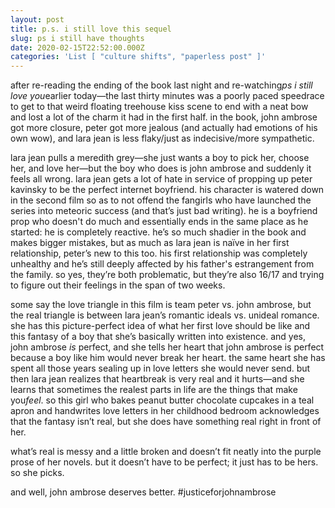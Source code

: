 ```yaml
---
layout: post
title: p.s. i still love this sequel
slug: ps i still have thoughts
date: 2020-02-15T22:52:00.000Z
categories: 'List [ "culture shifts", "paperless post" ]'
---
```

after re-reading the ending of the book last night and re-watching*ps i still love you*earlier today—the last thirty minutes was a poorly paced speedrace to get to that weird floating treehouse kiss scene to end with a neat bow and lost a lot of the charm it had in the first half. in the book, john ambrose got more closure, peter got more jealous (and actually had emotions of his own wow), and lara jean is less flaky/just as indecisive/more sympathetic.

lara jean pulls a meredith grey—she just wants a boy to pick her, choose her, and love her—but the boy who does is john ambrose and suddenly it feels all wrong. lara jean gets a lot of hate in service of propping up peter kavinsky to be the perfect internet boyfriend. his character is watered down in the second film so as to not offend the fangirls who have launched the series into meteoric success (and that’s just bad writing). he is a boyfriend prop who doesn't do much and essentially ends in the same place as he started: he is completely reactive. he’s so much shadier in the book and makes bigger mistakes, but as much as lara jean is naïve in her first relationship, peter’s new to this too. his first relationship was completely unhealthy and he’s still deeply affected by his father's estrangement from the family. so yes, they’re both problematic, but they’re also 16/17 and trying to figure out their feelings in the span of two weeks.

some say the love triangle in this film is team peter vs. john ambrose, but the real triangle is between lara jean’s romantic ideals vs. unideal romance. she has this picture-perfect idea of what her first love should be like and this fantasy of a boy that she’s basically written into existence. and yes, john ambrose *is* perfect, and she tells her heart that john ambrose is perfect because a boy like him would never break her heart. the same heart she has spent all those years sealing up in love letters she would never send. but then lara jean realizes that heartbreak is very real and it hurts—and she learns that sometimes the realest parts in life are the things that make you*feel*. so this girl who bakes peanut butter chocolate cupcakes in a teal apron and handwrites love letters in her childhood bedroom acknowledges that the fantasy isn’t real, but she does have something real right in front of her.

what’s real is messy and a little broken and doesn’t fit neatly into the purple prose of her novels. but it doesn’t have to be perfect; it just has to be hers. so she picks.

and well, john ambrose deserves better. #justiceforjohnambrose